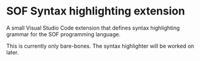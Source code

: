 # SOF Syntax highlighting extension

A small Visual Studio Code extension that defines syntax highlighting grammar for the SOF programming language.

This is currently only bare-bones. The syntax highlighter will be worked on later.
